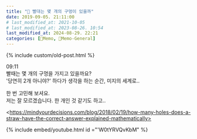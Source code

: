 ```yaml
---
title: "🥑 빨대는 몇 개의 구멍이 있을까"
date: 2019-09-05. 21:11:00
# last_modified_at: 2021-10-05
# last_modified_at: 2023-08-26. 10:54
last_modified_at: 2024-08-29. 22:21
categories: [🌳Memo, 🥑Memo-General]
---
```

{% include custom/old-post.html %}

09:11  
빨때는 몇 개의 구멍을 가지고 있을까요?  
'당연히 2개 아니야?' 하다가 생각을 하는 순간, 미지의 세계로..  

한 번 고민해 보셔요.  
저는 잘 모르겠습니다. 한 개인 것 같기도 하고..  

<​https://mindyourdecisions.com/blog/2018/02/19/how-many-holes-does-a-straw-have-the-correct-answer-explained-mathematically>  

{% include embed/youtube.html id ="'W0tYRVQvKbM" %}
